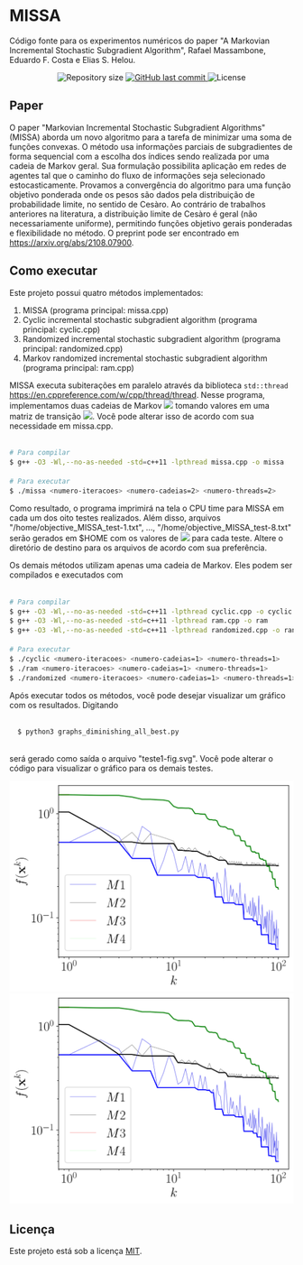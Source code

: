 # MISSA
Código fonte para os experimentos numéricos do paper "A Markovian Incremental Stochastic Subgradient Algorithm", Rafael Massambone, Eduardo F. Costa e Elias S. Helou.

<p align="center">
  
  <img alt="Repository size" src="https://img.shields.io/github/repo-size/RMassambone/MISSA">

  <a href="https://github.com/tgmarinho/README-ecoleta/commits/master">
    <img alt="GitHub last commit" src="https://img.shields.io/github/last-commit/RMassambone/MISSA">
  </a>
    
   <img alt="License" src="https://img.shields.io/badge/license-MIT-brightgreen">

## Paper

O paper "Markovian Incremental Stochastic Subgradient Algorithms" (MISSA) aborda um novo algoritmo para a tarefa de minimizar uma soma de funções convexas. O método usa informações parciais de subgradientes de forma sequencial com a escolha dos índices sendo realizada por uma cadeia de Markov geral. Sua formulação possibilita aplicação em redes de agentes tal que o caminho do fluxo de informações seja selecionado estocasticamente. Provamos a convergência do algoritmo para uma função objetivo ponderada onde os pesos são dados pela distribuição de probabilidade limite, no sentido de Cesàro. Ao contrário de trabalhos anteriores na literatura, a distribuição limite de Cesàro é geral (não necessariamente uniforme), permitindo funções objetivo gerais ponderadas e flexibilidade no método. O preprint pode ser encontrado em https://arxiv.org/abs/2108.07900.

## Como executar

Este projeto possui quatro métodos implementados:
1. MISSA (programa principal: missa.cpp)
2. Cyclic incremental stochastic subgradient algorithm (programa principal: cyclic.cpp)
3. Randomized incremental stochastic subgradient algorithm (programa principal: randomized.cpp)
4. Markov randomized incremental stochastic subgradient algorithm (programa principal: ram.cpp)

MISSA executa subiterações em paralelo através da biblioteca `std::thread` https://en.cppreference.com/w/cpp/thread/thread. Nesse programa, implementamos duas cadeias de Markov <img src="https://render.githubusercontent.com/render/math?math=s_1(k), \, s_2(k)"> tomando valores em uma matriz de transição <img src="https://render.githubusercontent.com/render/math?math=P">. Você pode alterar isso de acordo com sua necessidade em missa.cpp.

```bash

# Para compilar
$ g++ -O3 -Wl,--no-as-needed -std=c++11 -lpthread missa.cpp -o missa

# Para executar
$ ./missa <numero-iteracoes> <numero-cadeias=2> <numero-threads=2>

```
Como resultado, o programa imprimirá na tela o CPU time para MISSA em cada um dos oito testes realizados. Além disso, arquivos "/home/objective_MISSA_test-1.txt", ..., "/home/objective_MISSA_test-8.txt" serão gerados em $HOME com os valores de <img src="https://render.githubusercontent.com/render/math?math=f(\mathbf{x}^k)"> para cada teste. Altere o diretório de destino para os arquivos de acordo com sua preferência.
  
Os demais métodos utilizam apenas uma cadeia de Markov. Eles podem ser compilados e executados com

```bash

# Para compilar
$ g++ -O3 -Wl,--no-as-needed -std=c++11 -lpthread cyclic.cpp -o cyclic
$ g++ -O3 -Wl,--no-as-needed -std=c++11 -lpthread ram.cpp -o ram
$ g++ -O3 -Wl,--no-as-needed -std=c++11 -lpthread randomized.cpp -o randomized

# Para executar
$ ./cyclic <numero-iteracoes> <numero-cadeias=1> <numero-threads=1>
$ ./ram <numero-iteracoes> <numero-cadeias=1> <numero-threads=1>
$ ./randomized <numero-iteracoes> <numero-cadeias=1> <numero-threads=1>

```

Após executar todos os métodos, você pode desejar visualizar um gráfico com os resultados. Digitando
  
```bash
  
  $ python3 graphs_diminishing_all_best.py
  
```
será gerado como saída o arquivo "teste1-fig.svg". Você pode alterar o código para visualizar o gráfico para os demais testes.
  
![Alt text](./teste1-fig.svg)
<img src="./teste1-fig.svg">

  
## Licença

Este projeto está sob a licença [MIT](./LICENSE).
